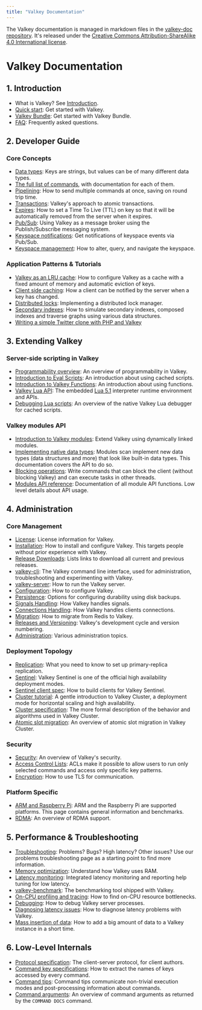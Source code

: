 ```yaml
---
title: "Valkey Documentation"
---
```


The Valkey documentation is managed in markdown files in the
[valkey-doc repository](https://github.com/valkey-io/valkey-doc).
It's released under the
[Creative Commons Attribution-ShareAlike 4.0 International license](https://creativecommons.org/licenses/by-sa/4.0/).

# Valkey Documentation
## 1. Introduction
   
* What is Valkey? See [Introduction](introduction.md).
* [Quick start](quickstart.md): Get started with Valkey.
* [Valkey Bundle](valkey-bundle.md): Get started with Valkey Bundle.
* [FAQ](faq.md): Frequently asked questions.

## 2. Developer Guide
### Core Concepts
* [Data types](data-types.md): Keys are strings, but values can be of many different data types.
* [The full list of commands](../commands/), with documentation for each of them.
* [Pipelining](pipelining.md): How to send multiple commands at once, saving on round trip time.
* [Transactions](transactions.md): Valkey's approach to atomic transactions.
* [Expires](../commands/expire.md): How to set a Time To Live (TTL) on key so that it will be automatically removed from the server when it expires.
* [Pub/Sub](pubsub.md): Using Valkey as a message broker using the Publish/Subscribe messaging system.
* [Keyspace notifications](notifications.md): Get notifications of keyspace events via Pub/Sub.
* [Keyspace management](keyspace.md): How to alter, query, and navigate the keyspace.

### Application Patterns & Tutorials

* [Valkey as an LRU cache](lru-cache.md): How to configure Valkey as a cache with a fixed amount of memory and automatic eviction of keys.
* [Client side caching](client-side-caching.md): How a client can be notified by the server when a key has changed.
* [Distributed locks](distlock.md): Implementing a distributed lock manager.
* [Secondary indexes](indexing.md): How to simulate secondary indexes, composed indexes and traverse graphs using various data structures.
* [Writing a simple Twitter clone with PHP and Valkey](twitter-clone.md)

## 3. Extending Valkey

### Server-side scripting in Valkey
* [Programmability overview](programmability.md): An overview of programmability in Valkey.
* [Introduction to Eval Scripts](eval-intro.md): An introduction about using cached scripts.
* [Introduction to Valkey Functions](functions-intro.md): An introduction about using functions.
* [Valkey Lua API](lua-api.md): The embedded [Lua 5.1](https://lua.org) interpreter runtime environment and APIs.
* [Debugging Lua scripts](ldb.md): An overview of the native Valkey Lua debugger for cached scripts.


### Valkey modules API
* [Introduction to Valkey modules](modules-intro.md): Extend Valkey using dynamically linked modules.
* [Implementing native data types](modules-native-types.md): Modules scan implement new data types (data structures and more) that look like built-in data types. This documentation covers the API to do so.
* [Blocking operations](modules-blocking-ops.md): Write commands that can block the client (without blocking Valkey) and can execute tasks in other threads.
* [Modules API reference](modules-api-ref.md): Documentation of all module API functions. Low level details about API usage.

## 4. Administration

### Core Management
* [License](license.md): License information for Valkey.
* [Installation](installation.md): How to install and configure Valkey. This targets people without prior experience with Valkey.
* [Release Downloads](https://valkey.io/download/releases/): Lists links to download all current and previous releases.
* [valkey-cli](cli.md): The Valkey command line interface, used for administration, troubleshooting and experimenting with Valkey.
* [valkey-server](server.md): How to run the Valkey server.
* [Configuration](valkey.conf.md): How to configure Valkey.
* [Persistence](persistence.md): Options for configuring durability using disk backups.
* [Signals Handling](signals.md): How Valkey handles signals.
* [Connections Handling](clients.md): How Valkey handles clients connections.
* [Migration](migration.md): How to migrate from Redis to Valkey.
* [Releases and Versioning](releases.md): Valkey's development cycle and version numbering.
* [Administration](admin.md): Various administration topics.

### Deployment Topology
* [Replication](replication.md): What you need to know to set up primary-replica replication.
* [Sentinel](sentinel.md): Valkey Sentinel is one of the official high availability deployment modes.
* [Sentinel client spec](sentinel-clients.md): How to build clients for Valkey Sentinel.
* [Cluster tutorial](cluster-tutorial.md): A gentle introduction to Valkey Cluster, a deployment mode for horizontal scaling and high availability.
* [Cluster specification](cluster-spec.md): The more formal description of the behavior and algorithms used in Valkey Cluster.
* [Atomic slot migration](atomic-slot-migration.md): An overview of atomic slot migration in Valkey Cluster.

### Security
* [Security](security.md): An overview of Valkey's security.
* [Access Control Lists](acl.md): ACLs make it possible to allow users to run only selected commands and access only specific key patterns.
* [Encryption](encryption.md): How to use TLS for communication.

### Platform Specific
* [ARM and Raspberry Pi](ARM.md): ARM and the Raspberry Pi are supported platforms. This page contains general information and benchmarks.
* [RDMA](RDMA.md): An overview of RDMA support.


## 5. Performance & Troubleshooting
* [Troubleshooting](problems.md): Problems? Bugs? High latency? Other issues? Use our problems troubleshooting page as a starting point to find more information.
* [Memory optimization](memory-optimization.md): Understand how Valkey uses RAM.
* [Latency monitoring](latency-monitor.md): Integrated latency monitoring and reporting help tuning for low latency.
* [valkey-benchmark](benchmark.md): The benchmarking tool shipped with Valkey.
* [On-CPU profiling and tracing](performance-on-cpu.md): How to find on-CPU resource bottlenecks.
* [Debugging](debugging.md): How to debug Valkey server processes.
* [Diagnosing latency issues](latency.md): How to diagnose latency problems with Valkey.
* [Mass insertion of data](mass-insertion.md): How to add a big amount of data to a Valkey instance in a short time.


## 6. Low-Level Internals
* [Protocol specification](protocol.md): The client-server protocol, for client authors.
* [Command key specifications](key-specs.md): How to extract the names of keys accessed by every command.
* [Command tips](command-tips.md): Command tips communicate non-trivial execution modes and post-processing information about commands.
* [Command arguments](command-arguments.md): An overview of command arguments as returned by the `COMMAND DOCS` command.

